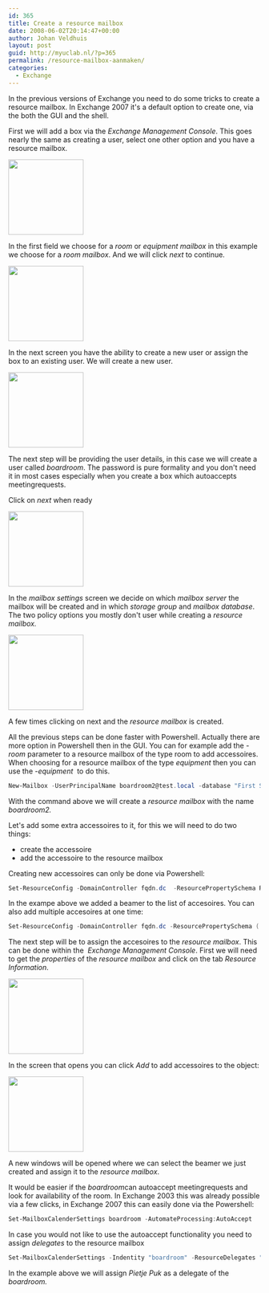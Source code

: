 ```yaml
---
id: 365
title: Create a resource mailbox
date: 2008-06-02T20:14:47+00:00
author: Johan Veldhuis
layout: post
guid: http://myuclab.nl/?p=365
permalink: /resource-mailbox-aanmaken/
categories:
  - Exchange
---
```

In the previous versions of Exchange you need to do some tricks to create a resource mailbox. In Exchange 2007 it's a default option to create one, via the both the GUI and the shell.

First we will add a box via the <em>Exchange Management Console</em>. This goes nearly the same as creating a user, select one other option and you have a resource mailbox.

<a href="https://myuclab.nl/wp-content/uploads/2008/06/step_1.jpg"><img class="alignnone size-thumbnail wp-image-356" title="New mailbox (room)" src="https://myuclab.nl/wp-content/uploads/2008/06/step_1-150x150.jpg" alt="" width="150" height="150" /></a>

In the first field we choose for a <em>room</em> or <em>equipment</em> <em>mailbox</em> in this example we choose for a <em>room mailbox</em>. And we will click <em>next </em>to continue.

<a href="https://myuclab.nl/wp-content/uploads/2008/06/step_2.jpg"><img class="alignnone size-thumbnail wp-image-357" title="New user" src="https://myuclab.nl/wp-content/uploads/2008/06/step_2-150x150.jpg" alt="" width="150" height="150" /></a><a href="https://myuclab.nl/wp-content/uploads/2008/06/step_6.jpg"></a><a href="https://myuclab.nl/wp-content/uploads/2008/06/step_5.jpg"></a>

In the next screen you have the ability to create a new user or assign the box to an existing user. We will create a new user.

<a href="https://myuclab.nl/wp-content/uploads/2008/06/step_3.jpg"><img class="alignnone size-thumbnail wp-image-358" title="New mailbox" src="https://myuclab.nl/wp-content/uploads/2008/06/step_3-150x150.jpg" alt="" width="150" height="150" /></a>

The next step will be providing the user details, in this case we will create a user called <em>boardroom</em>. The password is pure formality and you don't need it in most cases especially when you create a box which autoaccepts meetingrequests.

Click on <em>next </em>when ready

<a href="https://myuclab.nl/wp-content/uploads/2008/06/step_4.jpg"><em><img class="alignnone size-thumbnail wp-image-359" title="Mailbox settings" src="https://myuclab.nl/wp-content/uploads/2008/06/step_4-150x150.jpg" alt="" width="150" height="150" /></em></a>

In the <em>mailbox settings</em> screen we decide on which <em>mailbox server</em> the mailbox will be created and in which <em>storage group </em>and<em> mailbox database</em>. The two policy options you mostly don't user while creating a <em>resource mailbox.</em>

<a href="https://myuclab.nl/wp-content/uploads/2008/06/step_5.jpg"><img class="alignnone size-thumbnail wp-image-360" title="Mailbox created" src="https://myuclab.nl/wp-content/uploads/2008/06/step_5-150x150.jpg" alt="" width="150" height="150" /></a><a href="https://myuclab.nl/wp-content/uploads/2008/06/step_6.jpg"></a>

A few times clicking on next and the <em>resource mailbox</em> is created.

All the previous steps can be done faster with Powershell. Actually there are more option in Powershell then in the GUI. You can for example add the <em>-room </em>parameter to a resource mailbox of the type room to add accessoires. When choosing for a resource mailbox of the type <em>equipment</em> then you can use the -<em>equipment</em>  to do this.

```PowerShell
New-Mailbox -UserPrincipalName boardroom2@test.local -database "First Storage Group\Mailbox Database" -Name "Boardroom 2" -OrganizationalUnit Users -DisplayName "Boardroom 2" -ResetPasswordOnNextLogon $false -Room
```

With the command above we will create a <em>resource mailbox</em> with the name <em>boardroom2.</em>

Let's add some extra accessoires to it, for this we will need to do two things:
<ul>
	<li>create the accessoire</li>
	<li>add the accessoire to the resource mailbox</li>
</ul>
Creating new accessoires can only be done via Powershell:

```PowerShell
Set-ResourceConfig -DomainController fqdn.dc  -ResourcePropertySchema Room/Networkprojector
```

In the exampe above we added a beamer to the list of accesoires. You can also add multiple accesoires at one time:

```PowerShell
Set-ResourceConfig -DomainController fqdn.dc -ResourcePropertySchema ('Room/16Seats','Equipment/Projector','Room/8Seats','Equipment/Whiteboard')
```

The next step will be to assign the accesoires to the <em>resource mailbox</em>. This can be done within the  <em>Exchange Management Console</em>. First we will need to get the <em>properties </em>of the <em>resource mailbox </em>and click on the tab <em>Resource Information</em>.

<a href="https://myuclab.nl/wp-content/uploads/2008/06/step_61.jpg"><img class="alignnone size-thumbnail wp-image-363" title="Resource information" src="https://myuclab.nl/wp-content/uploads/2008/06/step_61-150x150.jpg" alt="" width="150" height="150" /></a>

In the screen that opens you can click <em>Add</em> to add accessoires to the object:

<a href="https://myuclab.nl/wp-content/uploads/2008/06/step_7.jpg"><img class="alignnone size-thumbnail wp-image-364" title="Select Resource" src="https://myuclab.nl/wp-content/uploads/2008/06/step_7-150x150.jpg" alt="" width="150" height="150" /></a>

A new windows will be opened where we can select the beamer we just created and assign it to the <em>resource mailbox</em>.

It would be easier if the <em>boardroom</em>can autoaccept meetingrequests and look for availability of the room. In Exchange 2003 this was already possible via a few clicks, in Exchange 2007 this can easily done via the Powershell:

```PowerShell
Set-MailboxCalenderSettings boardroom -AutomateProcessing:AutoAccept
```

In case you would not like to use the autoaccept functionality you need to assign <em>delegates</em> to the resource mailbox

```PowerShell
Set-MailboxCalenderSettings -Indentity "boardroom" -ResourceDelegates "Pietje Puk"
```

In the example above we will assign <em>Pietje Puk </em>as a delegate of the <em>boardroom.</em>